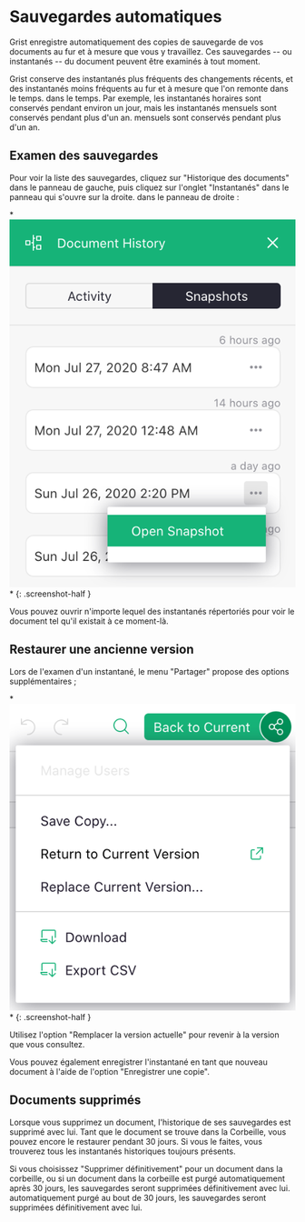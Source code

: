 # Sauvegardes automatiques

Grist enregistre automatiquement des copies de sauvegarde de vos documents au fur et à mesure que vous y travaillez. Ces sauvegardes -- ou
instantanés -- du document peuvent être examinés à tout moment.

Grist conserve des instantanés plus fréquents des changements récents, et des instantanés moins fréquents au fur et à mesure que l'on remonte dans le temps.
dans le temps. Par exemple, les instantanés horaires sont conservés pendant environ un jour, mais les instantanés mensuels sont conservés pendant plus d'un an.
mensuels sont conservés pendant plus d'un an.

## Examen des sauvegardes

Pour voir la liste des sauvegardes, cliquez sur "Historique des documents" dans le panneau de gauche, puis cliquez sur l'onglet "Instantanés" dans le panneau qui s'ouvre sur la droite.
dans le panneau de droite :

<span class="screenshot-large">* ![Menu Copie non sauvegardée](images/automatic-backups/doc-history.png)*</span>
{: .screenshot-half }

Vous pouvez ouvrir n'importe lequel des instantanés répertoriés pour voir le document tel qu'il existait à ce moment-là.

## Restaurer une ancienne version

Lors de l'examen d'un instantané, le menu "Partager" propose des options supplémentaires ;

<span class="screenshot-large">* ![Unsaved Copy Menu](images/automatic-backups/snapshot-share-menu.png)*</span>
{: .screenshot-half }

Utilisez l'option "Remplacer la version actuelle" pour revenir à la version que vous consultez.

Vous pouvez également enregistrer l'instantané en tant que nouveau document à l'aide de l'option "Enregistrer une copie".

## Documents supprimés

Lorsque vous supprimez un document, l'historique de ses sauvegardes est supprimé avec lui. Tant que le document se trouve dans la
Corbeille, vous pouvez encore le restaurer pendant 30 jours. Si vous le faites, vous trouverez tous les instantanés historiques
toujours présents.

Si vous choisissez "Supprimer définitivement" pour un document dans la corbeille, ou si un document dans la corbeille est purgé automatiquement après 30 jours, les sauvegardes seront supprimées définitivement avec lui.
automatiquement purgé au bout de 30 jours, les sauvegardes seront supprimées définitivement avec lui.
